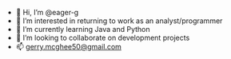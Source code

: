 - 👋 Hi, I’m @eager-g
- 👀 I’m interested in returning to work as an analyst/programmer
- 🌱 I’m currently learning Java and Python
- 💞️ I’m looking to collaborate on development projects
- 📫 gerry.mcghee50@gmail.com

<!---
eager-g/eager-g is a ✨ special ✨ repository because its `README.md` (this file) appears on your GitHub profile.
You can click the Preview link to take a look at your changes.
--->

